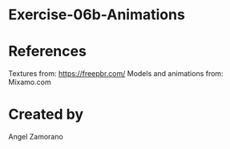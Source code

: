 # Exercise-06b-Animations

# References

Textures from: https://freepbr.com/
Models and animations from: Mixamo.com

# Created by 
Angel Zamorano
